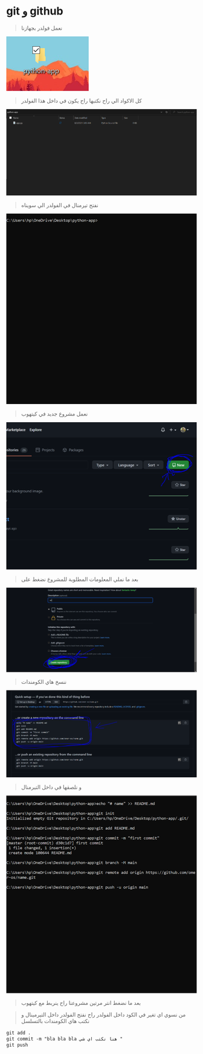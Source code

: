 # git و github




> نعمل فولدر بجهازنا 

![folder](https://github.com/omer-os/my-notes/blob/master/images/folder.PNG)




> كل الاكواد الي راح نكتبها راح يكون في داخل هذا الفولدر

![app](https://github.com/omer-os/my-notes/blob/master/images/app.PNG)




> نفتح تيرمنال في الفولدر الي سويناه

![cap](https://github.com/omer-os/my-notes/blob/master/images/Cap.PNG)




> نعمل مشروع جديد في كيتهوب

![new repo](https://github.com/omer-os/my-notes/blob/master/images/githubnewrepo.PNG)




> بعد ما نملي المعلومات المطلوبة للمشروع نضغط على 

![create](https://github.com/omer-os/my-notes/blob/master/images/create.PNG)




> ننسخ هاي الكومندات

![commands](https://github.com/omer-os/my-notes/blob/master/images/commands.PNG)




> و نلصقها في داخل التيرمنال

![l1](https://github.com/omer-os/my-notes/blob/master/images/l1.PNG)




> بعد ما نضغط انتر مرتين مشروعنا راح ينربط مع كيتهوب





> من نسوي اي تغير في الكود داخل الفولدر راح نفتح الفولدر داخل التيرمينال و نكتب هاي الكومندات بالتسلسل

```
git add .
git commit -m "bla bla bla هنا نكتب اي شي "
git push 
```
